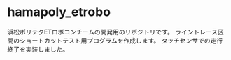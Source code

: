 # hamapoly_etrobo
浜松ポリテクETロボコンチームの開発用のリポジトリです。
ライントレース区間のショートカットテスト用プログラムを作成します。
タッチセンサでの走行終了を実装しました。